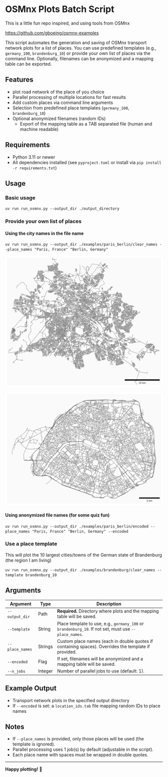 # OSMnx Plots Batch Script

This is a little fun repo inspired, and using tools from OSMnx

https://github.com/gboeing/osmnx-examples

This script automates the generation and saving of OSMnx transport network plots for a list of places. You can use predefined templates (e.g., `germany_100`, `brandenburg_10`) or provide your own list of places via the command line. Optionally, filenames can be anonymized and a mapping table can be exported.

## Features
- plot road network of the place of you choice
- Parallel processing of multiple locations for fast results
- Add custom places via command line arguments
- Selection from predefined place templates (`germany_100`, `brandenburg_10`)
- Optional anonymized filenames (random IDs)
  - Export of the mapping table as a TAB separated file (human and machine readable)

## Requirements

- Python 3.11 or newer
- All dependencies installed (see `pyproject.toml` or install via `pip install -r requirements.txt`)

## Usage

### Basic usage

```
uv run run_osmnx.py --output_dir ./output_directory
```

### Provide your own list of places

#### Using the city names in the file name
```
uv run run_osmnx.py --output_dir ./examples/paris_berlin/clear_names --place_names "Paris, France" "Berlin, Germany"
```
![Berlin](./examples/paris_berlin/clear_names/berlin_germany.png)

![Paris](./examples/paris_berlin/clear_names/paris_france.png)


#### Using anonymized file names (for some quiz fun)
```
uv run run_osmnx.py --output_dir ./examples/paris_berlin/encoded --place_names "Paris, France" "Berlin, Germany" --encoded
```

### Use a place template

This will plot the 10 largest cities/towns of the German state of Brandenburg (the region I am living)

```
uv run run_osmnx.py --output_dir ./examples/brandenburg/clear_names --template brandenburg_10
```

## Arguments

| Argument         | Type     | Description                                                                                          |
|------------------|----------|------------------------------------------------------------------------------------------------------|
| `--output_dir`   | Path     | **Required.** Directory where plots and the mapping table will be saved.                             |
| `--template`     | String   | Place template to use, e.g., `germany_100` or `brandenburg_10`. If not set, must use `--place_names`.|
| `--place_names`  | Strings  | Custom place names (each in double quotes if containing spaces). Overrides the template if provided.  |
| `--encoded`      | Flag     | If set, filenames will be anonymized and a mapping table will be saved.                              |
| `--n_jobs`       | Integer  | Number of parallel jobs to use (default: 1).                                                         |

## Example Output

- Transport network plots in the specified output directory
- If `--encoded` is set: a `location_ids.tab` file mapping random IDs to place names

## Notes

- If `--place_names` is provided, only those places will be used (the template is ignored).
- Parallel processing uses 1 job(s) by default (adjustable in the script).
- Each place name with spaces must be wrapped in double quotes.

---

**Happy plotting!** 🚀
